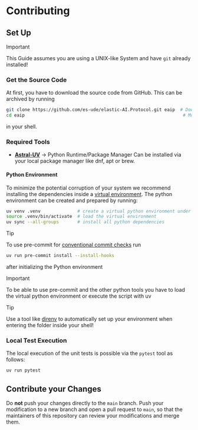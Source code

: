 # Contributing

## Set Up

> [!IMPORTANT]
> This Guide assumes you are using a UNIX-like System and have `git` already installed!

### Get the Source Code

At first, you have to download the source code from GitHub.
This can be archived by running

```bash
git clone https://github.com/es-ude/elastic-AI.Protocol.git eaip  # Download the Repository
cd eaip                                                            # Move inside the repository
```

in your shell.

### Required Tools

- **[Astral-UV](https://docs.astral.sh/uv/)**
  -> Python Runtime/Package Manager
  Can be installed via your local package manager like dnf, apt or brew.

#### Python Environment

To minimize the potential corruption of your system we recommend installing the dependencies inside
a [virtual environment](https://python.land/virtual-environments/virtualenv#How_to_create_a_Python_venv).
The python environment can be created and prepared by running:

```bash
uv venv .venv              # create a virtual python environment under `.venv/`
source .venv/bin/activate  # load the virtual environment
uv sync --all-groups       # install all python dependencies
```

> [!TIP]
> To use pre-commit for [conventional commit checks](documentation/CONTRIBUTION.md#contribution-guidelines) run
>
> ```bash
> uv run pre-commit install --install-hooks
> ```
>
> after initializing the Python environment

> [!IMPORTANT]
> To be able to use pre-commit and the other python tools you have to load the virtual python environment or execute the
> script with uv
>
> > [!TIP]
> > Use a tool like [direnv](https://direnv.net/) to automatically set up your environment when entering the folder
> > inside your shell!

### Local Test Execution

The local execution of the unit tests is possible via the `pytest` tool as follows:

```bash
uv run pytest
```

## Contribute your Changes

Do **not** push your changes directly to the `main` branch.
Push your modification to a new branch and open a pull request to `main`, so that the maintainers of this repository can
review your modifications and merge them.
